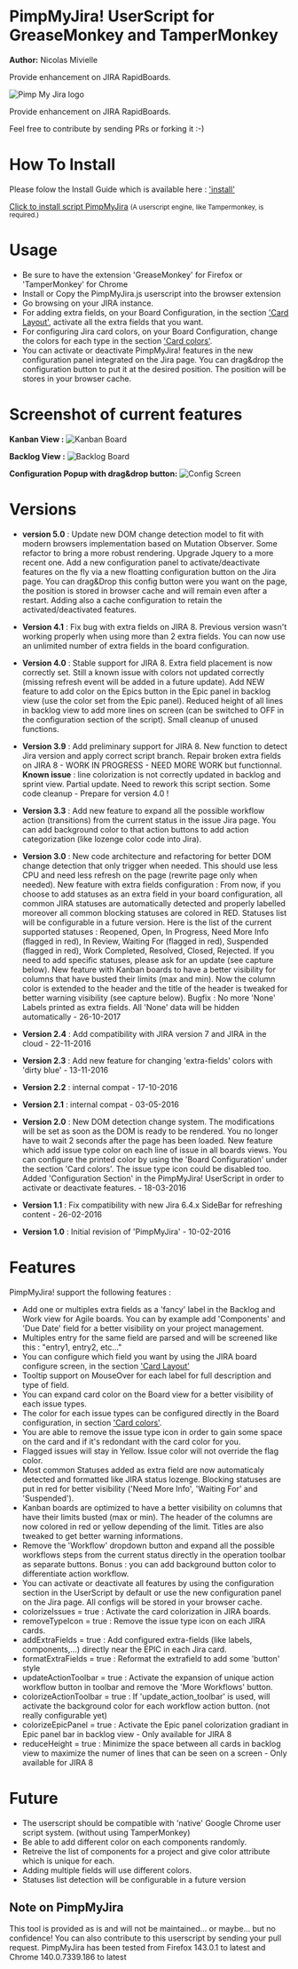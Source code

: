 # PimpMyJira! UserScript for GreaseMonkey and TamperMonkey
**Author:** Nicolas Mivielle

Provide enhancement on JIRA RapidBoards.

![Pimp My Jira logo](https://github.com/sonic1200/PimpMyJira/raw/master/PimpMyJira_new2.png)

Provide enhancement on JIRA RapidBoards.

Feel free to contribute by sending PRs or forking it :-)

# How To Install

Please folow the Install Guide which is available here : ['install'](https://github.com/sonic1200/PimpMyJira/blob/master/INSTALL.md)

<a href="https://raw.githubusercontent.com/sonic1200/PimpMyJira/master/PimpMyJira.js">Click to install script PimpMyJira</a>
<small>(A userscript engine, like Tampermonkey, is required.)</small>

# Usage

- Be sure to have the extension 'GreaseMonkey' for Firefox or 'TamperMonkey' for Chrome
- Install or Copy the PimpMyJira.js userscript into the browser extension
- Go browsing on your JIRA instance.
- For adding extra fields, on your Board Configuration, in the section ['Card Layout'](https://support.atlassian.com/jira-software-cloud/docs/customize-cards/), activate all the extra fields that you want.
- For configuring Jira card colors, on your Board Configuration, change the colors for each type in the section ['Card colors'](https://support.atlassian.com/jira-software-cloud/docs/customize-cards/).
- You can activate or deactivate PimpMyJira! features in the new configuration panel integrated on the Jira page. You can drag&drop the configuration button to put it at the desired position. The position will be stores in your browser cache.

# Screenshot of current features
**Kanban View :**
![Kanban Board](https://github.com/sonic1200/PimpMyJira/raw/master/screen1.png)

**Backlog View :**
![Backlog Board](https://github.com/sonic1200/PimpMyJira/raw/master/screen2.png)

**Configuration Popup with drag&drop button:**
![Config Screen](https://github.com/sonic1200/PimpMyJira/raw/master/PimpMyJira_Config.png)

# Versions
- **version 5.0** : Update new DOM change detection model to fit with modern browsers implementation based on Mutation Observer. Some refactor to bring a more robust rendering. Upgrade Jquery to a more recent one. Add a new configuration panel to activate/deactivate features on the fly via a new floatting configuration button on the Jira page. You can drag&Drop this config button were you want on the page, the position is stored in browser cache and will remain even after a restart. Adding also a cache configuration to retain the activated/deactivated features.
- **Version 4.1** : Fix bug with extra fields on JIRA 8. Previous version wasn't working properly when using more than 2 extra fields. You can now use an unlimited number of extra fields in the board configuration.
- **Version 4.0** : Stable support for JIRA 8. Extra field placement is now correctly set. Still a known issue with colors not updated correctly (missing refresh event will be added in a future update). Add NEW feature to add color on the Epics button in the Epic panel in backlog view (use the color set from the Epic panel). Reduced height of all lines in backlog view to add more lines on screen (can be switched to OFF in the configuration section of the script). Small cleanup of unused functions.
- **Version 3.9** : Add preliminary support for JIRA 8. New function to detect Jira version and apply correct script branch. Repair broken extra fields on JIRA 8 - WORK IN PROGRESS - NEED MORE WORK but functionnal. **Known issue** : line colorization is not correctly updated in backlog and sprint view. Partial update. Need to rework this script section. Some code cleanup - Prepare for version 4.0 !
		    
- **Version 3.3** : Add new feature to expand all the possible workflow action (transitions) from the current status in the issue Jira page. You can add background color to that action buttons to add action categorization (like lozenge color code into Jira).

- **Version 3.0** : New code architecture and refactoring for better DOM change detection that only trigger when needed. This should use less CPU and need less refresh on the page (rewrite page only when needed).
					New feature with extra fields configuration : From now, if you choose to add statuses as an extra field in your board configuration, all common JIRA statuses are automatically detected and properly labelled moreover all common blocking statuses are colored in RED. Statuses list will be configurable in a future version.
                    Here is the list of the current supported statuses : Reopened, Open, In Progress, Need More Info (flagged in red), In Review, Waiting For (flagged in red), Suspended (flagged in red), Work Completed, Resolved, Closed, Rejected. If you need to add specific statuses, please ask for an update (see capture below).
                    New feature with Kanban boards to have a better visibility for columns that have busted their limits (max and min). Now the column color is extended to the header and the title of the header is tweaked for better warning visibility (see capture below).
                    Bugfix : No more 'None' Labels printed as extra fields. All 'None' data will be hidden automatically - 26-10-2017

- **Version 2.4** : Add compatibility with JIRA version 7 and JIRA in the cloud - 22-11-2016

- **Version 2.3** : Add new feature for changing 'extra-fields' colors with 'dirty blue' - 13-11-2016

- **Version 2.2** : internal compat - 17-10-2016

- **Version 2.1** : internal compat - 03-05-2016

- **Version 2.0** : New DOM detection change system. The modifications will be set as soon as the DOM is ready to be rendered. You no longer have to wait 2 seconds after the page has been loaded.
                    New feature which add issue type color on each line of issue in all boards views. You can configure the printed color by using the 'Board Configuration' under the section 'Card colors'. The issue type icon could be disabled too.
                    Added 'Configuration Section' in the PimpMyJira! UserScript in order to activate or deactivate features. - 18-03-2016

- **Version 1.1** : Fix compatibility with new Jira 6.4.x SideBar for refreshing content - 26-02-2016

- **Version 1.0** : Initial revision of 'PimpMyJira' - 10-02-2016


# Features

PimpMyJira! support the following features :

- Add one or multiples extra fields as a 'fancy' label in the Backlog and Work view for Agile boards. You can by example add 'Components' and 'Due Date' field for a better visibility on your project management.
- Multiples entry for the same field are parsed and will be screened like this : "entry1, entry2, etc..."
- You can configure which field you want by using the JIRA board configure screen, in the section ['Card Layout'](https://confluence.atlassian.com/agile/jira-agile-user-s-guide/configuring-a-board/customising-cards#CustomisingCards-fieldsAddingfieldstocards)
- Tooltip support on MouseOver for each label for full description and type of field.
- You can expand card color on the Board view for a better visibility of each issue types.
- The color for each issue types can be configured directly in the Board configuration, in section ['Card colors'](https://confluence.atlassian.com/agile067/jira-agile-user-s-guide/configuring-a-board/customising-cards).
- You are able to remove the issue type icon in order to gain some space on the card and if it's redondant with the card color for you.
- Flagged issues will stay in Yellow. Issue color will not override the flag color.
- Most common Statuses added as extra field are now automaticaly detected and formatted like JIRA status lozenge. Blocking statuses are put in red for better visibility ('Need More Info',  'Waiting For' and 'Suspended').
- Kanban boards are optimized to have a better visibility on columns that have their limits busted (max or min). The header of the columns are now colored in red or yellow depending of the limit. Titles are also tweaked to get better warning informations.
- Remove the 'Workflow' dropdown button and expand all the possible workflows steps from the current status directly in the operation toolbar as separate buttons. Bonus : you can add background button color to differentiate action workflow.
- You can activate or deactivate all features by using the configuration section in the UserScript by default or use the new configuration panel on the Jira page. All configs will be stored in your browser cache.
 - colorizeIssues = true : Activate the card colorization in JIRA boards.
 - removeTypeIcon = true : Remove the issue type icon on each JIRA cards.
 - addExtraFields = true : Add configured extra-fields (like labels, components,…) directly near the EPIC in each Jira card.
 - formatExtraFields = true : Reformat the extrafield to add some 'button' style
 - updateActionToolbar = true : Activate the expansion of unique action workflow button in toolbar and remove the 'More Workflows' button.
 - colorizeActionToolbar = true : If 'update_action_toolbar' is used, will activate the background color for each workflow action button. (not really configurable yet)
 - colorizeEpicPanel = true : Activate the Epic panel colorization gradiant in Epic panel bar in backlog view - Only available for JIRA 8
 - reduceHeight = true : Minimize the space between all cards in backlog view to maximize the numer of lines that can be seen on a screen - Only available for JIRA 8


# Future

- The userscript should be compatible with 'native' Google Chrome user script system. (without using TamperMonkey)
- Be able to add different color on each components randomly.
- Retreive the list of components for a project and give color attribute which is unique for each.
- Adding multiple fields will use different colors.
- Statuses list detection will be configurable in a future version

## Note on PimpMyJira

This tool is provided as is and will not be maintained... or maybe... but no confidence!
You can also contribute to this userscript by sending your pull request.
PimpMyJira has been tested from Firefox 143.0.1 to latest and Chrome 140.0.7339.186 to latest
